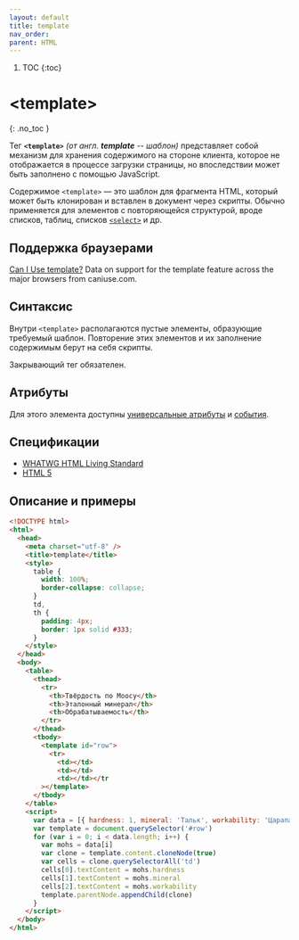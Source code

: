 ```yaml
---
layout: default
title: template
nav_order:
parent: HTML
---
```


<!-- prettier-ignore-start -->
1. TOC
{:toc}

# &lt;template&gt;
{: .no_toc }
<!-- prettier-ignore-end -->

Тег **`<template>`** _(от англ. **template** -- шаблон)_ представляет собой механизм для хранения содержимого на стороне клиента, которое не отображается в процессе загрузки страницы, но впоследствии может быть заполнено с помощью JavaScript.

Содержимое `<template>` — это шаблон для фрагмента HTML, который может быть клонирован и вставлен в документ через скрипты. Обычно применяется для элементов с повторяющейся структурой, вроде списков, таблиц, списков [`<select>`](/html/select/) и др.

## Поддержка браузерами

<p class="ciu_embed" data-feature="template" data-periods="future_1,current,past_1,past_2">
  <a href="http://caniuse.com/#feat=template">Can I Use template?</a> Data on support for the template feature across the major browsers from caniuse.com.
</p>

## Синтаксис

Внутри `<template>` располагаются пустые элементы, образующие требуемый шаблон. Повторение этих элементов и их заполнение содержимым берут на себя скрипты.

Закрывающий тег обязателен.

## Атрибуты

Для этого элемента доступны [универсальные атрибуты](/lib/uni-attr/) и [события](/lib/events/).

## Спецификации

- [WHATWG HTML Living Standard](https://html.spec.whatwg.org/multipage//scripting-1.html#the-template-element)
- [HTML 5](http://www.w3.org/TR/html5//scripting-1.html#the-template-element)

## Описание и примеры

```html
<!DOCTYPE html>
<html>
  <head>
    <meta charset="utf-8" />
    <title>template</title>
    <style>
      table {
        width: 100%;
        border-collapse: collapse;
      }
      td,
      th {
        padding: 4px;
        border: 1px solid #333;
      }
    </style>
  </head>
  <body>
    <table>
      <thead>
        <tr>
          <th>Твёрдость по Моосу</th>
          <th>Эталонный минерал</th>
          <th>Обрабатываемость</th>
        </tr>
      </thead>
      <tbody>
        <template id="row">
          <tr>
            <td></td>
            <td></td>
            <td></td></tr
        ></template>
      </tbody>
    </table>
    <script>
      var data = [{ hardness: 1, mineral: 'Тальк', workability: 'Царапается ногтём' }, { hardness: 2, mineral: 'Гипс', workability: 'Царапается ногтём' }, { hardness: 3, mineral: 'Кальцит', workability: 'Царапается медью' }, { hardness: 4, mineral: 'Флюорит', workability: 'Легко царапается ножом, оконным стеклом' }, { hardness: 5, mineral: 'Апатит', workability: 'С усилием царапается ножом, оконным стеклом' }, { hardness: 6, mineral: 'Ортоклаз', workability: 'Царапает стекло. Обрабатывается напильником' }, { hardness: 7, mineral: 'Кварц', workability: 'Поддаётся обработке алмазом, царапает стекло' }, { hardness: 8, mineral: 'Топаз', workability: 'Поддаётся обработке алмазом, царапает стекло' }, { hardness: 9, mineral: 'Корунд', workability: 'Поддаётся обработке алмазом, царапает стекло' }, { hardness: 10, mineral: 'Алмаз', workability: 'Царапает стекло' }]
      var template = document.querySelector('#row')
      for (var i = 0; i < data.length; i++) {
        var mohs = data[i]
        var clone = template.content.cloneNode(true)
        var cells = clone.querySelectorAll('td')
        cells[0].textContent = mohs.hardness
        cells[1].textContent = mohs.mineral
        cells[2].textContent = mohs.workability
        template.parentNode.appendChild(clone)
      }
    </script>
  </body>
</html>
```
